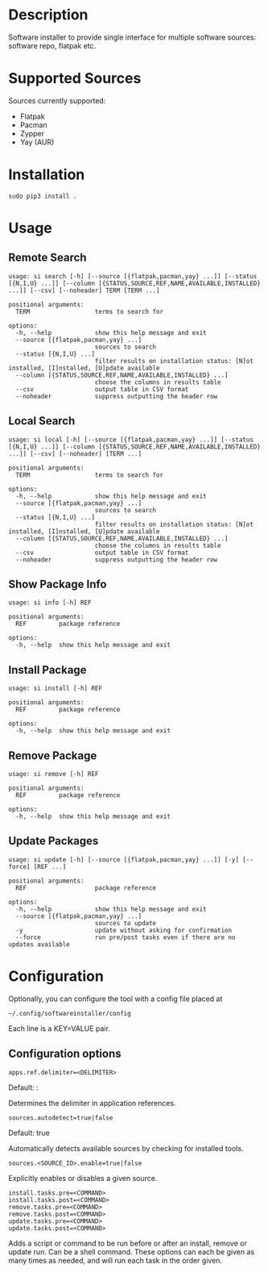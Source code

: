 # Description

Software installer to provide single interface for multiple software sources: software repo, flatpak etc.

# Supported Sources

Sources currently supported:
* Flatpak
* Pacman
* Zypper
* Yay (AUR)

# Installation

```
sudo pip3 install .
```

# Usage

## Remote Search

```
usage: si search [-h] [--source [{flatpak,pacman,yay} ...]] [--status [{N,I,U} ...]] [--column [{STATUS,SOURCE,REF,NAME,AVAILABLE,INSTALLED} ...]] [--csv] [--noheader] TERM [TERM ...]

positional arguments:
  TERM                  terms to search for

options:
  -h, --help            show this help message and exit
  --source [{flatpak,pacman,yay} ...]
                        sources to search
  --status [{N,I,U} ...]
                        filter results on installation status: [N]ot installed, [I]nstalled, [U]pdate available
  --column [{STATUS,SOURCE,REF,NAME,AVAILABLE,INSTALLED} ...]
                        choose the columns in results table
  --csv                 output table in CSV format
  --noheader            suppress outputting the header row
```

## Local Search

```
usage: si local [-h] [--source [{flatpak,pacman,yay} ...]] [--status [{N,I,U} ...]] [--column [{STATUS,SOURCE,REF,NAME,AVAILABLE,INSTALLED} ...]] [--csv] [--noheader] [TERM ...]

positional arguments:
  TERM                  terms to search for

options:
  -h, --help            show this help message and exit
  --source [{flatpak,pacman,yay} ...]
                        sources to search
  --status [{N,I,U} ...]
                        filter results on installation status: [N]ot installed, [I]nstalled, [U]pdate available
  --column [{STATUS,SOURCE,REF,NAME,AVAILABLE,INSTALLED} ...]
                        choose the columns in results table
  --csv                 output table in CSV format
  --noheader            suppress outputting the header row
```

## Show Package Info

```
usage: si info [-h] REF

positional arguments:
  REF         package reference

options:
  -h, --help  show this help message and exit
```

## Install Package

```
usage: si install [-h] REF

positional arguments:
  REF         package reference

options:
  -h, --help  show this help message and exit
```

## Remove Package

```
usage: si remove [-h] REF

positional arguments:
  REF         package reference

options:
  -h, --help  show this help message and exit
```

## Update Packages

```
usage: si update [-h] [--source [{flatpak,pacman,yay} ...]] [-y] [--force] [REF ...]

positional arguments:
  REF                   package reference

options:
  -h, --help            show this help message and exit
  --source [{flatpak,pacman,yay} ...]
                        sources to update
  -y                    update without asking for confirmation
  --force               run pre/post tasks even if there are no updates available
```

# Configuration

Optionally, you can configure the tool with a config file placed at
```
~/.config/softwareinstaller/config
```

Each line is a KEY=VALUE pair.

## Configuration options

```
apps.ref.delimiter=<DELIMITER>
```

Default: :

Determines the delimiter in application references.


```
sources.autodetect=true|false
```

Default: true

Automatically detects available sources by checking for installed tools.


```
sources.<SOURCE_ID>.enable=true|false
```

Explicitly enables or disables a given source.


```
install.tasks.pre=<COMMAND>
install.tasks.post=<COMMAND>
remove.tasks.pre=<COMMAND>
remove.tasks.post=<COMMAND>
update.tasks.pre=<COMMAND>
update.tasks.post=<COMMAND>
```

Adds a script or command to be run before or after an install, remove or update run. Can be a shell command. These options can each be given as many times as needed, and will run each task in the order given.
